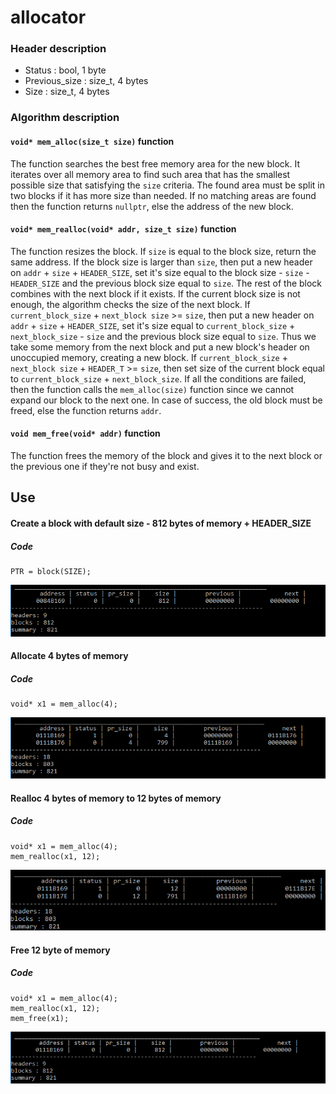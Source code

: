 # allocator
### Header description
- Status : bool, 1 byte
- Previous_size : size_t, 4 bytes
- Size : size_t, 4 bytes

### Algorithm description
#### `void* mem_alloc(size_t size)` function
The function searches the best free memory area for the new block. It iterates over all memory area to find such area that has the smallest possible size that satisfying the `size` criteria. The found area must be split in two blocks if it has more size than needed. If no matching areas are found then the function returns `nullptr`, else the address of the new block.
#### `void* mem_realloc(void* addr, size_t size)` function
The function resizes the block. If `size` is equal to the block size, return the same address. If the block size is larger than `size`, then put a new header on `addr` + `size` + `HEADER_SIZE`, set it's size equal to the block size - `size` - `HEADER_SIZE` and the previous block size equal to `size`. The rest of the block combines with the next block if it exists. If the current block size is not enough, the algorithm checks the size of the next block. If `current_block_size` + `next_block size` >= `size`, then put a new header on `addr` + `size` + `HEADER_SIZE`, set it's size equal to `current_block_size` + `next_block_size` - `size` and the previous block size equal to `size`. Thus we take some memory from the next block and put a new block's header on unoccupied memory, creating a new block. If `current_block_size` + `next_block size` + `HEADER_T` >= `size`, then set size of the current block equal to `current_block_size` + `next_block_size`. If all the conditions are failed, then the function calls the `mem_alloc(size)` function since we cannot expand our block to the next one. In case of success, the old block must be freed, else the function returns `addr`.
#### `void mem_free(void* addr)` function
The function frees the memory of the block and gives it to the next block or the previous one if they're not busy and exist.
## Use
#### Create a block with default size - 812 bytes of memory + HEADER_SIZE
##### Code
```  
PTR = block(SIZE);  
```
![The creation of the main block](img1.png "The creation of the main block")
#### Allocate 4 bytes of memory
##### Code
```
void* x1 = mem_alloc(4);
```
![Allocate 4 bytes of memory](img2.png "Allocate 4 bytes of memory")
#### Realloc 4 bytes of memory to 12 bytes of memory
##### Code
```
void* x1 = mem_alloc(4);
mem_realloc(x1, 12);
```
![Reallocate 4 bytes of memory](img3.png "Reallocate 4 bytes of memory to 12 bytes of memory")
#### Free 12 byte of memory
##### Code
```
void* x1 = mem_alloc(4);
mem_realloc(x1, 12);
mem_free(x1);
```
![Free 12 bytes of memory](img4.png "Free 10 byte of memory")
